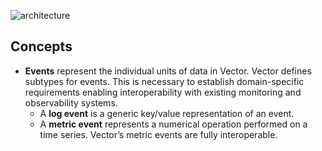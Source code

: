 ![architecture](architecture.svg)

## Concepts

- **Events** represent the individual units of data in Vector. Vector defines subtypes for events. This is necessary to establish domain-specific requirements enabling interoperability with existing monitoring and observability systems.
    - A **log event** is a generic key/value representation of an event.
    - A **metric event** represents a numerical operation performed on a time series. Vector’s metric events are fully interoperable.
